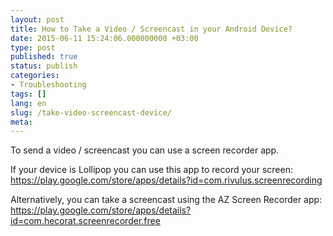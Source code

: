 ```yaml
---
layout: post
title: How to Take a Video / Screencast in your Android Device?
date: 2015-06-11 15:24:06.000000000 +03:00
type: post
published: true
status: publish
categories:
- Troubleshooting
tags: []
lang: en
slug: /take-video-screencast-device/
meta:
---
```


To send a video / screencast you can use a screen recorder app.

If your device is Lollipop you can use this app to record your screen:
https://play.google.com/store/apps/details?id=com.rivulus.screenrecording

Alternatively, you can take a screencast using the AZ Screen Recorder app:
https://play.google.com/store/apps/details?id=com.hecorat.screenrecorder.free